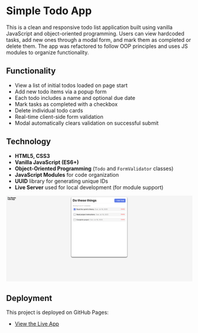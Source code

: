 # Simple Todo App

This is a clean and responsive todo list application built using vanilla JavaScript and object-oriented programming. Users can view hardcoded tasks, add new ones through a modal form, and mark them as completed or delete them. The app was refactored to follow OOP principles and uses JS modules to organize functionality.

## Functionality

- View a list of initial todos loaded on page start
- Add new todo items via a popup form
- Each todo includes a name and optional due date
- Mark tasks as completed with a checkbox
- Delete individual todo cards
- Real-time client-side form validation
- Modal automatically clears validation on successful submit

## Technology

- **HTML5, CSS3**
- **Vanilla JavaScript (ES6+)**
- **Object-Oriented Programming** (`Todo` and `FormValidator` classes)
- **JavaScript Modules** for code organization
- **UUID** library for generating unique IDs
- **Live Server** used for local development (for module support)

![Image Simple ToDo App page.](./images/todo-image.png)

## Deployment

This project is deployed on GitHub Pages:

- [ View the Live App]()
